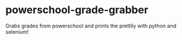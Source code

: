# powerschool-grade-grabber
Grabs grades from powerschool and prints the prettily with python and selenium!
